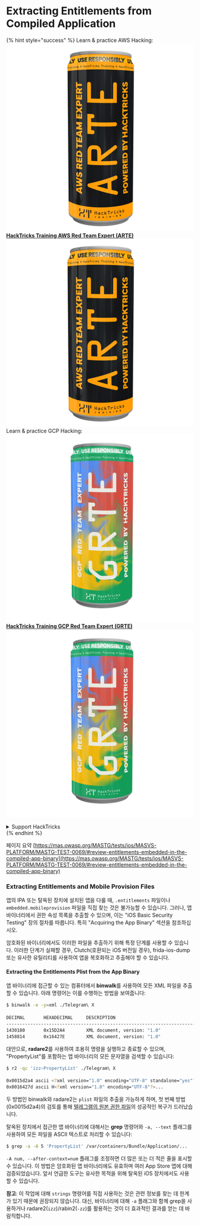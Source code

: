 # Extracting Entitlements from Compiled Application

{% hint style="success" %}
Learn & practice AWS Hacking:<img src="/.gitbook/assets/arte.png" alt="" data-size="line">[**HackTricks Training AWS Red Team Expert (ARTE)**](https://training.hacktricks.xyz/courses/arte)<img src="/.gitbook/assets/arte.png" alt="" data-size="line">\
Learn & practice GCP Hacking: <img src="/.gitbook/assets/grte.png" alt="" data-size="line">[**HackTricks Training GCP Red Team Expert (GRTE)**<img src="/.gitbook/assets/grte.png" alt="" data-size="line">](https://training.hacktricks.xyz/courses/grte)

<details>

<summary>Support HackTricks</summary>

* Check the [**subscription plans**](https://github.com/sponsors/carlospolop)!
* **Join the** 💬 [**Discord group**](https://discord.gg/hRep4RUj7f) or the [**telegram group**](https://t.me/peass) or **follow** us on **Twitter** 🐦 [**@hacktricks\_live**](https://twitter.com/hacktricks\_live)**.**
* **Share hacking tricks by submitting PRs to the** [**HackTricks**](https://github.com/carlospolop/hacktricks) and [**HackTricks Cloud**](https://github.com/carlospolop/hacktricks-cloud) github repos.

</details>
{% endhint %}


페이지 요약 [https://mas.owasp.org/MASTG/tests/ios/MASVS-PLATFORM/MASTG-TEST-0069/#review-entitlements-embedded-in-the-compiled-app-binary](https://mas.owasp.org/MASTG/tests/ios/MASVS-PLATFORM/MASTG-TEST-0069/#review-entitlements-embedded-in-the-compiled-app-binary)

### **Extracting Entitlements and Mobile Provision Files**

앱의 IPA 또는 탈옥된 장치에 설치된 앱을 다룰 때, `.entitlements` 파일이나 `embedded.mobileprovision` 파일을 직접 찾는 것은 불가능할 수 있습니다. 그러나, 앱 바이너리에서 권한 속성 목록을 추출할 수 있으며, 이는 "iOS Basic Security Testing" 장의 절차를 따릅니다. 특히 "Acquiring the App Binary" 섹션을 참조하십시오.

암호화된 바이너리에서도 이러한 파일을 추출하기 위해 특정 단계를 사용할 수 있습니다. 이러한 단계가 실패할 경우, Clutch(호환되는 iOS 버전일 경우), frida-ios-dump 또는 유사한 유틸리티를 사용하여 앱을 복호화하고 추출해야 할 수 있습니다.

#### **Extracting the Entitlements Plist from the App Binary**

앱 바이너리에 접근할 수 있는 컴퓨터에서 **binwalk**를 사용하여 모든 XML 파일을 추출할 수 있습니다. 아래 명령어는 이를 수행하는 방법을 보여줍니다:
```bash
$ binwalk -e -y=xml ./Telegram\ X

DECIMAL       HEXADECIMAL     DESCRIPTION
--------------------------------------------------------------------------------
1430180       0x15D2A4        XML document, version: "1.0"
1458814       0x16427E        XML document, version: "1.0"
```
대안으로, **radare2**를 사용하여 조용히 명령을 실행하고 종료할 수 있으며, "PropertyList"를 포함하는 앱 바이너리의 모든 문자열을 검색할 수 있습니다:
```bash
$ r2 -qc 'izz~PropertyList' ./Telegram\ X

0x0015d2a4 ascii <?xml version="1.0" encoding="UTF-8" standalone="yes"?>...
0x0016427d ascii H<?xml version="1.0" encoding="UTF-8"?>...
```
두 방법인 binwalk와 radare2는 `plist` 파일의 추출을 가능하게 하며, 첫 번째 방법(0x0015d2a4)의 검토를 통해 [텔레그램의 원본 권한 파일](https://github.com/peter-iakovlev/Telegram-iOS/blob/77ee5c4dabdd6eb5f1e2ff76219edf7e18b45c00/Telegram-iOS/Telegram-iOS-AppStoreLLC.entitlements)의 성공적인 복구가 드러났습니다.

탈옥된 장치에서 접근한 앱 바이너리에 대해서는 **grep** 명령어와 `-a, --text` 플래그를 사용하여 모든 파일을 ASCII 텍스트로 처리할 수 있습니다:
```bash
$ grep -a -A 5 'PropertyList' /var/containers/Bundle/Application/...
```
`-A num, --after-context=num` 플래그를 조정하면 더 많은 또는 더 적은 줄을 표시할 수 있습니다. 이 방법은 암호화된 앱 바이너리에도 유효하며 여러 App Store 앱에 대해 검증되었습니다. 앞서 언급한 도구는 유사한 목적을 위해 탈옥된 iOS 장치에서도 사용할 수 있습니다.

**참고**: 이 작업에 대해 `strings` 명령어를 직접 사용하는 것은 관련 정보를 찾는 데 한계가 있기 때문에 권장되지 않습니다. 대신, 바이너리에 대해 `-a` 플래그와 함께 grep을 사용하거나 radare2(`izz`)/rabin2(`-zz`)를 활용하는 것이 더 효과적인 결과를 얻는 데 바람직합니다.
